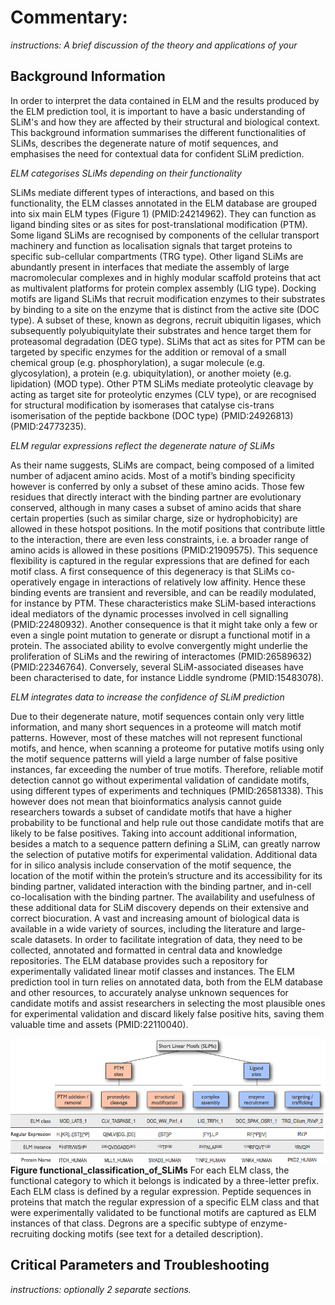 # Commentary: 

*instructions: A brief discussion of the theory and applications of your*

## Background Information

In order to interpret the data contained in ELM and the results produced by the
ELM prediction tool, it is important to have a basic understanding of SLiM's
and how they are affected by their structural and biological context. This 
background information summarises the different functionalities of SLiMs, 
describes the degenerate nature of motif sequences, and emphasises the need for 
contextual data for confident SLiM prediction.


*ELM categorises SLiMs depending on their functionality*

SLiMs mediate different types of interactions, and based on this functionality, 
the ELM classes annotated in the ELM database are grouped into six main ELM 
types (Figure 1) (PMID:24214962). They can function as ligand binding sites or 
as sites for post-translational modification (PTM). Some ligand SLiMs are 
recognised by components of the cellular transport machinery and function as 
localisation signals that target proteins to specific sub-cellular compartments 
(TRG type). Other ligand SLiMs are abundantly present in interfaces that mediate 
the assembly of large macromolecular complexes and in highly modular scaffold 
proteins that act as multivalent platforms for protein complex assembly 
(LIG type). Docking motifs are ligand SLiMs that recruit modification enzymes to 
their substrates by binding to a site on the enzyme that is distinct from the 
active site (DOC type). A subset of these, known as degrons, recruit ubiquitin 
ligases, which subsequently polyubiquitylate their substrates and hence target 
them for proteasomal degradation (DEG type). SLiMs that act as sites for PTM can 
be targeted by specific enzymes for the addition or removal of a small chemical 
group (e.g. phosphorylation), a sugar molecule (e.g. glycosylation), a protein 
(e.g. ubiquitylation), or another moiety (e.g. lipidation) (MOD type). Other PTM 
SLiMs mediate proteolytic cleavage by acting as target site for proteolytic 
enzymes (CLV type), or are recognised for structural modification by isomerases 
that catalyse cis-trans isomerisation of the peptide backbone (DOC type) 
(PMID:24926813) (PMID:24773235).


*ELM regular expressions reflect the degenerate nature of SLiMs*

As their name suggests, SLiMs are compact, being composed of a limited number of 
adjacent amino acids. Most of a motif’s binding specificity however is conferred 
by only a subset of these amino acids. Those few residues that directly interact 
with the binding partner are evolutionary conserved, although in many cases a 
subset of amino acids that share certain properties (such as similar charge, 
size or hydrophobicity) are allowed in these hotspot positions. In the motif 
positions that contribute little to the interaction, there are even less 
constraints, i.e. a broader range of amino acids is allowed in these positions 
(PMID:21909575). This sequence flexibility is captured in the regular 
expressions that are defined for each motif class. A first consequence of this 
degeneracy is that SLiMs co-operatively engage in interactions of relatively low 
affinity. Hence these binding events are transient and reversible, and can be 
readily modulated, for instance by PTM. These characteristics make SLiM-based 
interactions ideal mediators of the dynamic processes involved in cell 
signalling (PMID:22480932). Another consequence is that it might take only a few 
or even a single point mutation to generate or disrupt a functional motif in a 
protein. The associated ability to evolve convergently might underlie the 
proliferation of SLiMs and the rewiring of interactomes (PMID:26589632) 
(PMID:22346764). Conversely, several SLiM-associated diseases have been 
characterised to date, for instance Liddle syndrome (PMID:15483078).


*ELM integrates data to increase the confidence of SLiM prediction*

Due to their degenerate nature, motif sequences contain only very little 
information, and many short sequences in a proteome will match motif patterns. 
However, most of these matches will not represent functional motifs, and hence, 
when scanning a proteome for putative motifs using only the motif sequence 
patterns will yield a large number of false positive instances, far exceeding 
the number of true motifs. Therefore, reliable motif detection cannot go without 
experimental validation of candidate motifs, using different types of 
experiments and techniques (PMID:26581338). This however does not mean that 
bioinformatics analysis cannot guide researchers towards a subset of candidate 
motifs that have a higher probability to be functional and help rule out those 
candidate motifs that are likely to be false positives. Taking into account 
additional information, besides a match to a sequence pattern defining a SLiM, 
can greatly narrow the selection of putative motifs for experimental validation. 
Additional data for in silico analysis include conservation of the motif 
sequence, the location of the motif within the protein’s structure and its 
accessibility for its binding partner, validated interaction with the binding 
partner, and in-cell co-localisation with the binding partner. The availability 
and usefulness of these additional data for SLiM discovery depends on their 
extensive and correct biocuration. A vast and increasing amount of biological 
data is available in a wide variety of sources, including the literature and 
large-scale datasets. In order to facilitate integration of data, they need to 
be collected, annotated and formatted in central data and knowledge 
repositories. The ELM database provides such a repository for experimentally 
validated linear motif classes and instances. The ELM prediction tool in turn 
relies on annotated data, both from the ELM database and other resources, to 
accurately analyse unknown sequences for candidate motifs and assist researchers 
in selecting the most plausible ones for experimental validation and discard 
likely false positive hits, saving them valuable time and assets 
(PMID:22110040). 

![](Figures/functional_classification_of_SLiMs.png)
**Figure functional_classification_of_SLiMs** For each ELM class, the
functional category to which it belongs is indicated by a three-letter prefix.
Each ELM class is defined by a regular expression. Peptide sequences in
proteins that match the regular expression of a specific ELM class and that
were experimentally validated to be functional motifs are captured as ELM
instances of that class. Degrons are a specific subtype of enzyme-recruiting
docking motifs (see text for a detailed description).

## Critical Parameters and Troubleshooting

*instructions: optionally 2 separate sections.*

